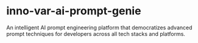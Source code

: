 # inno-var-ai-prompt-genie
An intelligent AI prompt engineering platform that democratizes advanced prompt techniques for developers across all tech stacks and platforms.
